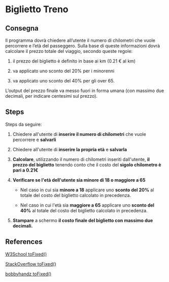 # Biglietto Treno

## Consegna

Il programma dovrà chiedere all’utente il numero di chilometri che vuole percorrere e l’età del passeggero.
Sulla base di queste informazioni dovrà calcolare il prezzo totale del viaggio, secondo queste regole:

1. il prezzo del biglietto è definito in base ai km (0.21 € al km)

2. va applicato uno sconto del 20% per i minorenni

3. va applicato uno sconto del 40% per gli over 65.

L’output del prezzo finale va messo fuori in forma umana (con massimo due decimali, per indicare centesimi sul prezzo).

## Steps

Steps da seguire:

1. Chiedere all'utente di **inserire il numero di chilometri** che vuole percorrere e **salvarli**

2. Chiedere all'utente di **inserire la propria età** e **salvarla**

3. **Calcolare**, utilizzando il numero di chilometri inseriti dall'utente, **il prezzo del biglietto** tenendo conto che il costo del **sigolo chilometro è pari a 0.21€**

4. **Verificare se l'età dell'utente sia minore di 18 o maggiore a 65**

    - Nel caso in cui sia **minore a 18** applicare uno **sconto del 20%** al totale del costo del biglietto calcolato in precedenza.
    
    - Nel caso in cui l'età sia **maggiore a 65** applicare uno **sconto del 40%** al totale del costo del biglietto calcolato in precedenza.

5. **Stampare** a schermo **il costo finale del biglietto con massimo due decimali.**

## References

[W3School toFixed()](https://www.w3schools.com/jsref/jsref_tofixed.asp)

[StackOverflow toFixed()](https://stackoverflow.com/questions/6134039/format-number-to-always-show-2-decimal-places)

[bobbyhandz toFixed()](https://bobbyhadz.com/blog/javascript-format-number-to-two-decimal-places)